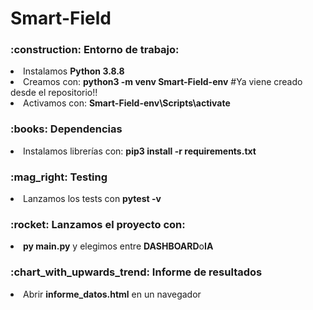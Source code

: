 # Smart-Field

<h3>:construction: Entorno de trabajo:</h3>
<li>Instalamos <b>Python 3.8.8</b></li> 
<li>Creamos con: <b>python3 -m venv Smart-Field-env</b> #Ya viene creado desde el repositorio!!</li> 
<li>Activamos con: <b>Smart-Field-env\Scripts\activate</b></li>
<h3>:books: Dependencias</h3>
<li>Instalamos librerías con: <b>pip3 install -r requirements.txt</b></li>
<h3>:mag_right: Testing</h3>
<li>Lanzamos los tests con <b>pytest -v</b></li>
<h3>:rocket: Lanzamos el proyecto con:</h3>
<li><b>py main.py</b> y elegimos entre <b>DASHBOARD</b>o<b>IA</b></li>
<h3>:chart_with_upwards_trend: Informe de resultados</h3>
<li>Abrir <b>informe_datos.html</b> en un navegador</li>
